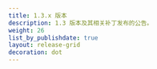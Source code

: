 ```yaml
---
title: 1.3.x 版本
description: 1.3 版本及其相关补丁发布的公告。
weight: 26
list_by_publishdate: true
layout: release-grid
decoration: dot
---
```

